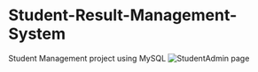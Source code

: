 # Student-Result-Management-System
Student Management project using MySQL
![StudentAdmin page](https://user-images.githubusercontent.com/117677072/229529379-c344ebba-9297-4c7f-8ea6-147bd2d69c42.png)
